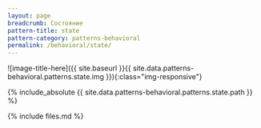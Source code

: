 ```yaml
---
layout: page
breadcrumb: Состояние
pattern-title: state
pattern-category: patterns-behavioral
permalink: /behavioral/state/
---
```

![image-title-here]({{ site.baseurl }}{{ site.data.patterns-behavioral.patterns.state.img }}){:class="img-responsive"}

{% include_absolute {{ site.data.patterns-behavioral.patterns.state.path }} %}

{% include files.md %}
